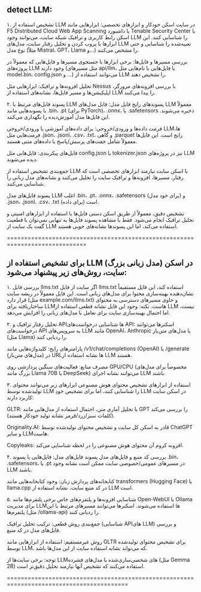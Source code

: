 ## detect LLM:

۱. تشخیص استفاده از LLM در سایت
اسکن خودکار و ابزارهای تخصصی: ابزارهایی مانند F5 Distributed Cloud Web App Scanning یا داشبورد Tenable Security Center با اسکن رابط کاربری و ترافیک شبکه سایت، می‌توانند وجود LLM را شناسایی کنند. این ابزارها با پروب کردن و تحلیل رفتار سایت، مدل‌های LLM تعبیه‌شده را شناسایی و حتی نوع مدل (مثلاً Mistral، GPT، Llama و...) را مشخص می‌کنند.

بررسی مسیرها و فایل‌ها: برخی ابزارها با جستجوی مسیرها و فایل‌هایی که معمولاً در پروژه‌های LLM وجود دارند (مثل مسیرهای api/llm، یا فایل‌هایی با نام‌هایی مثل model.bin، config.json و ...) می‌توانند استفاده از LLM را تشخیص دهند.

تحلیل افزونه‌ها و ترافیک: ابزارهایی مثل Nessus با بررسی افزونه‌های مرورگر، اپلیکیشن‌ها و مسیر فایل‌ها، نشانه‌های استفاده از LLM را پیدا می‌کنند.

۲. پسوند فایل‌های مرتبط با LLM
پسوندهای رایج فایل مدل: فایل مدل‌های LLM معمولاً با پسوندهایی مانند .bin، .pt (برای PyTorch)، .onnx، یا .safetensors ذخیره می‌شوند. این فایل‌ها مدل آموزش‌دیده را نگهداری می‌کنند.

فرمت داده‌ها و ورودی/خروجی: برای داده‌های آموزشی یا ورودی/خروجی LLMها، فرمت‌هایی مثل .json، .jsonl، .csv، .txt، و گاهی .parquet رایج است. این فایل‌ها معمولاً شامل جفت‌های پرسش/پاسخ یا داده‌های متنی هستند.

فایل‌های پیکربندی: فایل‌هایی مثل config.json یا tokenizer.json نیز در پروژه‌های LLM دیده می‌شوند.

جمع‌بندی
تشخیص استفاده از LLM با اسکن سایت نیازمند ابزارهای تخصصی است که رفتار، مسیرها، افزونه‌ها و ترافیک سایت را تحلیل می‌کنند و نشانه‌های مدل زبانی را شناسایی می‌کنند.

پسوند فایل‌های مدل LLM اغلب .bin، .pt، .onnx، .safetensors (برای خود مدل) و .json، .jsonl، .csv، .txt (برای داده) است.

تشخیص دقیق، معمولاً از طریق اسکن دستی فایل‌ها یا استفاده از ابزارهای امنیتی و تحلیل ترافیک انجام می‌شود. فقط با مشاهده پسوند فایل‌ها به تنهایی نمی‌توان با قطعیت گفت یک سایت از LLM استفاده می‌کند، اما این پسوندها نشانه‌های خوبی هستند.



=============================================================================


## برای تشخیص استفاده از  LLM (مدل زبانی بزرگ) در اسکن سایت، روش‌های زیر پیشنهاد می‌شود:

۱. بررسی فایل llms.txt
اگر سایت از فایل llms.txt استفاده کند، این فایل مستقیماً نشان‌دهنده بهینه‌سازی محتوا برای مدل‌های زبانی است. این فایل معمولاً در ریشه سایت قرار دارد (مثل example.com/llms.txt) و حاوی مسیرهای دسترسی به محتوای ساختاریافته برای LLMهاست.
نکته: وجود این فایل نشانه قطعی استفاده از LLM نیست، اما احتمال بهینه‌سازی سایت برای تعامل با مدل‌های زبانی را افزایش می‌دهد.

۲. تحلیل رفتار ترافیک و APIها
شناسایی درخواست‌های API:
اسکنرها می‌توانند درخواست‌های API به سرویس‌های LLM مانند OpenAI، Anthropic یا مدل‌های متن‌باز (مثل Llama) را ردیابی کنند.

پارامترهای رایج:
کلیدواژه‌هایی مانند /v1/chat/completions (OpenAI) یا /generate (مدل‌های متن‌باز) در URLها نشانه استفاده از LLM هستند.

مصرف منابع:
فعالیت‌های سنگین پردازشی روی GPU/CPU (مخصوصاً برای مدل‌های بزرگ مانند Llama 70B یا DeepSeek) می‌توانند نشانه اجرای LLM باشند.

۳. استفاده از ابزارهای تشخیص محتوای هوش مصنوعی
ابزارهای زیر می‌توانند محتوای تولیدشده توسط LLM را شناسایی کنند، اما برای تشخیص خودِ LLM در اسکن سایت کاربرد دارند:

GLTR:
با تحلیل آماری متن، احتمال استفاده از مدل‌هایی مانند GPT را بررسی می‌کند (کلمات سبز/زرد/قرمز نشانه تولید خودکار هستند).

Originality.AI:
قادر به اسکن کل سایت و تشخیص محتوای تولیدشده توسط ChatGPT و سایر LLMهاست.

Copyleaks:
افزونه کروم آن محتوای هوش مصنوعی را در لحظه شناسایی می‌کند.

۴. بررسی کد منبع و فایل‌های مدل
پسوند فایل‌های مدل:
فایل‌هایی با پسوند .bin، .safetensors، یا .pt در مسیرهای عمومی/خصوصی سایت ممکن است نشانه وجود LLM باشند.

کتابخانه‌های پردازش زبان:
وجود کتابخانه‌هایی مانند transformers (Hugging Face) یا llama.cpp در کد منبع سایت، نشانه استفاده از LLM است.

۵. شناسایی افزونه‌ها و پلتفرم‌های خاص
برخی پلتفرم‌ها مانند Open-WebUI یا Ollama برای مدیریت LLMها استفاده می‌شوند. اسکنرها می‌توانند مسیرهای مرتبط با این پلتفرم‌ها (مثل /ollama-api) را ردیابی کنند.

جمع‌بندی
روش قطعی: ترکیب تحلیل ترافیک (شناسایی APIهای LLM) و بررسی فایل‌های مدل در کد منبع.

روش غیرمستقیم: استفاده از ابزارهایی مانند GLTR برای تشخیص محتوای تولیدشده توسط LLM، که می‌تواند نشانه استفاده سایت از این مدل‌ها باشد.

توجه: برخی سایت‌ها از LLMهای شخصی‌سازی‌شده یا مدل‌های فشرده (مثل Gemma 2B) استفاده می‌کنند که تشخیص آنها نیازمند تحلیل دقیق‌تر است.



=========================================================================================


